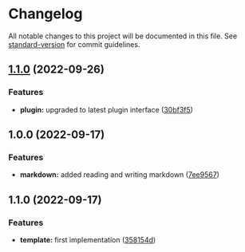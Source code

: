 # Changelog

All notable changes to this project will be documented in this file. See [standard-version](https://github.com/conventional-changelog/standard-version) for commit guidelines.

## [1.1.0](https://github.com/StanGirard/yatas-markdown/compare/v1.0.0...v1.1.0) (2022-09-26)


### Features

* **plugin:** upgraded to latest plugin interface ([30bf3f5](https://github.com/StanGirard/yatas-markdown/commit/30bf3f5d17c8f1399beed5c18b4c21bb09f6eab2))

## 1.0.0 (2022-09-17)


### Features

* **markdown:** added reading and writing markdown ([7ee9567](https://github.com/StanGirard/yatas-markdown/commit/7ee95679e561b6bedee3ad74d6290a3c7407732c))

## 1.1.0 (2022-09-17)


### Features

* **template:** first implementation ([358154d](https://github.com/StanGirard/yatas-template/commit/358154daa15395170bacbeb6302d3432ef6dd3a7))
